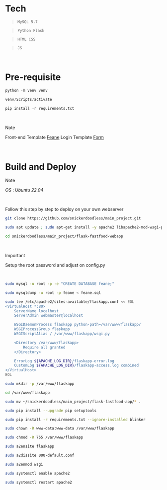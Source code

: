 
# Tech


> `MySQL 5.7`

> `Python Flask`

> `HTML CSS`

> `JS`

<br />


# Pre-requisite

```python
python -m venv venv
```

```powershell
venv/Scripts/activate
```

```python
pip install -r requirements.txt
```

<br />

> [!note] 
> Front-end Template [Feane](https://themewagon.com/themes/free-bootstrap-4-html5-restaurant-website-template-feane/) 
> Login Template [Form](https://codepen.io/ianpirro/pen/nXRmWm)

<br />

# Build and Deploy

> [!note]
> *OS* : *Ubuntu 22.04* 

<br />

Follow this step by step to deploy on your own webserver

```bash
git clone https://github.com/snickerdoodless/main_project.git
```

```bash
sudo apt update ; sudo apt-get install -y apache2 libapache2-mod-wsgi-py3 mysql-server unzip python3-dev python3-pip pkg-config libmysqlclient-dev  
```

```bash
cd snickerdoodless/main_project/flask-fastfood-webapp
```

<br />

> [!important]
>  Setup the root password and adjust on config.py

<br />

```bash
sudo mysql -u root -p -e "CREATE DATABASE feane;"
```

```bash
sudo mysqldump -u root -p feane < feane.sql
```

```bash
sudo tee /etc/apache2/sites-available/flaskapp.conf << EOL
<VirtualHost *:80>
    ServerName localhost
    ServerAdmin webmaster@localhost

    WSGIDaemonProcess flaskapp python-path=/var/www/flaskapp/
    WSGIProcessGroup flaskapp
    WSGIScriptAlias / /var/www/flaskapp/wsgi.py

    <Directory /var/www/flaskapp>
        Require all granted
    </Directory>

    ErrorLog ${APACHE_LOG_DIR}/flaskapp-error.log
    CustomLog ${APACHE_LOG_DIR}/flaskapp-access.log combined
</VirtualHost>
EOL
```

```bash
sudo mkdir -p /var/www/flaskapp
```

```bash
cd /var/www/flaskapp
```

```bash
sudo mv ~/snickerdoodless/main_project/flask-fastfood-app/* . 
```

```bash
sudo pip install --upgrade pip setuptools
```

```bash
sudo pip install -r requirements.txt --ignore-installed blinker
```

```bash
sudo chown -R www-data:www-data /var/www/flaskapp 
```

```bash
sudo chmod -R 755 /var/www/flaskapp
```

```bash
sudo a2ensite flaskapp
```

```bash
sudo a2dissite 000-default.conf
```

```bash
sudo a2enmod wsgi
```

```bash
sudo systemctl enable apache2
```

```bash
sudo systemctl restart apache2
```

